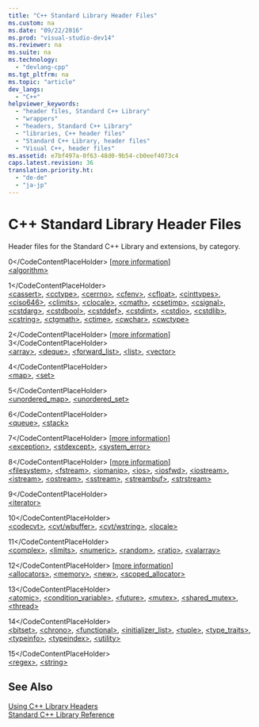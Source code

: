 ```yaml
---
title: "C++ Standard Library Header Files"
ms.custom: na
ms.date: "09/22/2016"
ms.prod: "visual-studio-dev14"
ms.reviewer: na
ms.suite: na
ms.technology: 
  - "devlang-cpp"
ms.tgt_pltfrm: na
ms.topic: "article"
dev_langs: 
  - "C++"
helpviewer_keywords: 
  - "header files, Standard C++ Library"
  - "wrappers"
  - "headers, Standard C++ Library"
  - "libraries, C++ header files"
  - "Standard C++ Library, header files"
  - "Visual C++, header files"
ms.assetid: e7bf497a-0f63-48d0-9b54-cb0eef4073c4
caps.latest.revision: 36
translation.priority.ht: 
  - "de-de"
  - "ja-jp"
---
```

# C++ Standard Library Header Files
Header files for the Standard C++ Library and extensions, by category.  
  
 <CodeContentPlaceHolder>0\</CodeContentPlaceHolder> [[more information](../vs140/algorithms--modern-c---.md)]  
 [\<algorithm>](../vs140/-algorithm-.md)  
  
 <CodeContentPlaceHolder>1\</CodeContentPlaceHolder>  
 [\<cassert>](../vs140/-cassert-.md), [\<cctype>](../vs140/-cctype-.md), [\<cerrno>](../vs140/-cerrno-.md), [\<cfenv>](../vs140/-cfenv-.md), [\<cfloat>](../vs140/-cfloat-.md), [\<cinttypes>](../vs140/-cinttypes-.md), [\<ciso646>](../vs140/-ciso646-.md), [\<climits>](../vs140/-climits-.md), [\<clocale>](../vs140/-clocale-.md), [\<cmath>](../vs140/-cmath-.md), [\<csetjmp>](../vs140/-csetjmp-.md), [\<csignal>](../vs140/-csignal-.md), [\<cstdarg>](../vs140/-cstdarg-.md), [\<cstdbool>](../vs140/-cstdbool-.md), [\<cstddef>](../vs140/-cstddef-.md), [\<cstdint>](../vs140/-cstdint-.md), [\<cstdio>](../vs140/-cstdio-.md), [\<cstdlib>](../vs140/-cstdlib-.md), [\<cstring>](../vs140/-cstring-.md), [\<ctgmath>](../vs140/-ctgmath-.md), [\<ctime>](../vs140/-ctime-.md), [\<cwchar>](../vs140/-cwchar-.md), [\<cwctype>](../vs140/-cwctype-.md)  
  
 <CodeContentPlaceHolder>2\</CodeContentPlaceHolder> [[more information](../vs140/containers--modern-c---.md)]  
 <CodeContentPlaceHolder>3\</CodeContentPlaceHolder>  
 [\<array>](../vs140/-array-.md), [\<deque>](../vs140/-deque-.md), [\<forward_list>](../vs140/-forward_list-.md), [\<list>](../vs140/-list-.md), [\<vector>](../vs140/-vector-.md)  
  
 <CodeContentPlaceHolder>4\</CodeContentPlaceHolder>  
 [\<map>](../vs140/-map-.md), [\<set>](../vs140/-set-.md)  
  
 <CodeContentPlaceHolder>5\</CodeContentPlaceHolder>  
 [\<unordered_map>](../vs140/-unordered_map-.md), [\<unordered_set>](../vs140/-unordered_set-.md)  
  
 <CodeContentPlaceHolder>6\</CodeContentPlaceHolder>  
 [\<queue>](../vs140/-queue-.md), [\<stack>](../vs140/-stack-.md)  
  
 <CodeContentPlaceHolder>7\</CodeContentPlaceHolder> [[more information](../vs140/errors-and-exception-handling--modern-c---.md)]  
 [\<exception>](../vs140/-exception-.md), [\<stdexcept>](../vs140/-stdexcept-.md), [\<system_error>](../vs140/-system_error-.md)  
  
 <CodeContentPlaceHolder>8\</CodeContentPlaceHolder> [[more information](../vs140/string-and-i-o-formatting--modern-c---.md)]  
 [\<filesystem>](../vs140/-filesystem-.md), [\<fstream>](../vs140/-fstream-.md), [\<iomanip>](../vs140/-iomanip-.md), [\<ios>](../vs140/-ios-.md), [\<iosfwd>](../vs140/-iosfwd-.md), [\<iostream>](../vs140/-iostream-.md), [\<istream>](../vs140/-istream-.md), [\<ostream>](../vs140/-ostream-.md), [\<sstream>](../vs140/-sstream-.md), [\<streambuf>](../vs140/-streambuf-.md), [\<strstream>](../vs140/-strstream-.md)  
  
 <CodeContentPlaceHolder>9\</CodeContentPlaceHolder>  
 [\<iterator>](../vs140/-iterator-.md)  
  
 <CodeContentPlaceHolder>10\</CodeContentPlaceHolder>  
 [\<codecvt>](../vs140/-codecvt-.md), [\<cvt/wbuffer>](../vs140/-cvt-wbuffer-.md), [\<cvt/wstring>](../vs140/-cvt-wstring-.md), [\<locale>](../vs140/-locale-.md)  
  
 <CodeContentPlaceHolder>11\</CodeContentPlaceHolder>  
 [\<complex>](../vs140/-complex-.md), [\<limits>](../vs140/-limits-.md), [\<numeric>](../vs140/-numeric-.md), [\<random>](../vs140/-random-.md), [\<ratio>](../vs140/-ratio-.md), [\<valarray>](../vs140/-valarray-.md)  
  
 <CodeContentPlaceHolder>12\</CodeContentPlaceHolder> [[more information](../vs140/smart-pointers--modern-c---.md)]  
 [\<allocators>](../vs140/-allocators-.md), [\<memory>](../vs140/-memory-.md), [\<new>](../vs140/-new-.md), [\<scoped_allocator>](../vs140/-scoped_allocator-.md)  
  
 <CodeContentPlaceHolder>13\</CodeContentPlaceHolder>  
 [\<atomic>](../vs140/-atomic-.md), [\<condition_variable>](../vs140/-condition_variable-.md), [\<future>](../vs140/-future-.md), [\<mutex>](../vs140/-mutex-.md), [\<shared_mutex>](../vs140/-shared_mutex-.md), [\<thread>](../vs140/-thread-.md)  
  
 <CodeContentPlaceHolder>14\</CodeContentPlaceHolder>  
 [\<bitset>](../vs140/-bitset-.md), [\<chrono>](../vs140/-chrono-.md), [\<functional>](../vs140/-functional-.md), [\<initializer_list>](../vs140/-initializer_list-.md), [\<tuple>](../vs140/-tuple-.md), [\<type_traits>](../vs140/-type_traits-.md), [\<typeinfo>](../vs140/-typeinfo-.md), [\<typeindex>](../vs140/-typeindex-.md), [\<utility>](../vs140/-utility-.md)  
  
 <CodeContentPlaceHolder>15\</CodeContentPlaceHolder>  
 [\<regex>](../vs140/-regex-.md), [\<string>](../vs140/-string-.md)  
  
## See Also  
 [Using C++ Library Headers](../vs140/using-c---library-headers.md)   
 [Standard C++ Library Reference](../vs140/c---standard-library-reference.md)